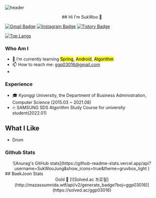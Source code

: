![header](https://capsule-render.vercel.app/api?type=waving&color=auto&height=300&section=header&text=Jung%20SukWoo&fontSize=90)
<div align="center">
## Hi I'm SukWoo 👋
</div>

[![Gmail Badge](https://img.shields.io/badge/Gmail-30B980?style=flat&logo=Gmail&logoColor=white)](mailto:ggp03016@gmail.com) [![Instagram Badge](https://img.shields.io/badge/Instagram-E4405F?style=flat&logo=Instagram&logoColor=white)](https://www.instagram.com/sukwoo_jung/) [![Tistory Badge](https://img.shields.io/badge/Tech%20Blog-F09D13?style=flat&logoColor=white)](https://ggp03016.tistory.com/)

[![Top Langs](https://github-readme-stats.vercel.app/api/top-langs/?username=SukWooJung&layout=compact)](https://github.com/SukWooJung/github-readme-stats)


### Who Am I
 - 🌱 I’m currently learning <mark>Spring</mark>, <mark>Android</mark>, <mark>Algorithm</mark> 
 -  📫 How to reach me: [ggp03016@gmail.com](mailto:ggp03016@gmail.com)
 -  
### Experience
- 🎓 Kyonggi University, the Department of Business Administration, Computer Science (2015.03 ~ 2021.08)
- 🔥 SAMSUNG SDS Algorithm Study Course for university student(2022.01)
 
## What I Like
- Drum
### Github Stats 
<div align="center">
![Anurag's GitHub stats](https://github-readme-stats.vercel.app/api?username=SukWooJung&show_icons=true&theme=gruvbox_light )
</div>
## BaekJoon Stats 
<div align="center">
Gold 🏅
[![Solved.ac
프로필](http://mazassumnida.wtf/api/v2/generate_badge?boj=ggp03016)](https://solved.ac/ggp03016)
</div>
<!--
**SukWooJung/SukWooJung** is a ✨ _special_ ✨ repository because its `README.md` (this file) appears on your GitHub profile.

Here are some ideas to get you started:

- 🔭 I’m currently working on ...
- 
- 👯 I’m looking to collaborate on ...
- 🤔 I’m looking for help with ...
- 💬 Ask me about ...
- 
- 😄 Pronouns: ...
- ⚡ Fun fact: ...
-->


